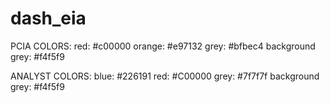# dash_eia
 
PCIA COLORS:
red: #c00000
orange: #e97132
grey: #bfbec4
background grey: #f4f5f9

ANALYST COLORS:
blue: #226191
red: #C00000
grey: #7f7f7f
background grey: #f4f5f9

